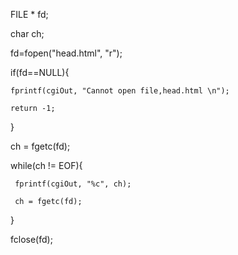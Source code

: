 FILE * fd;

  char ch;
  
 fd=fopen("head.html", "r");
 
 if(fd==NULL){
 
    fprintf(cgiOut, "Cannot open file,head.html \n");
     
    return -1;  
     
   }
   
   ch = fgetc(fd);
   

   while(ch != EOF){
   
     fprintf(cgiOut, "%c", ch);
     
     ch = fgetc(fd);
     
   }
   
 fclose(fd);
 
